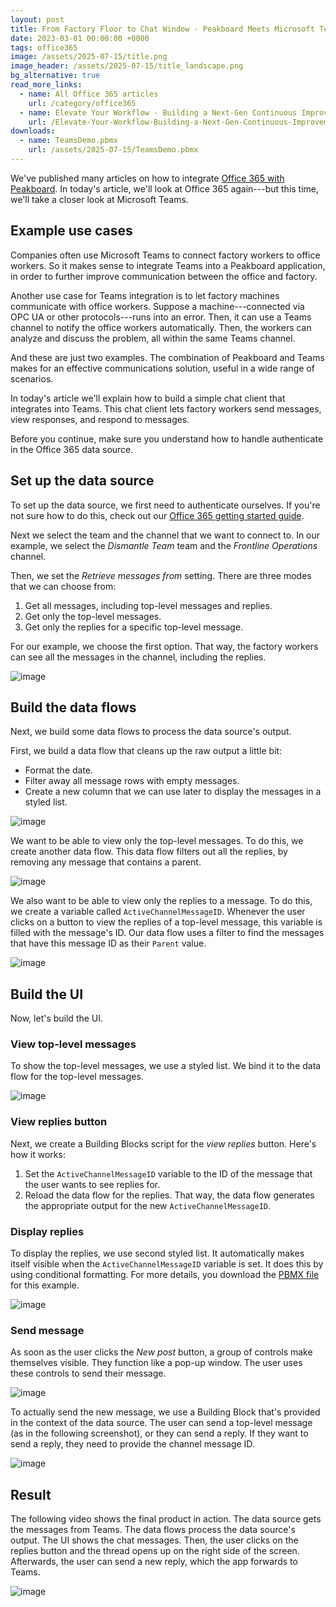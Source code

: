 ```yaml
---
layout: post
title: From Factory Floor to Chat Window - Peakboard Meets Microsoft Teams
date: 2023-03-01 00:00:00 +0000
tags: office365
image: /assets/2025-07-15/title.png
image_header: /assets/2025-07-15/title_landscape.png
bg_alternative: true
read_more_links:
  - name: All Office 365 articles
    url: /category/office365
  - name: Elevate Your Workflow - Building a Next-Gen Continuous Improvement Board with Office 365 ToDo
    url: /Elevate-Your-Workflow-Building-a-Next-Gen-Continuous-Improvement-Board-with-Office-365-ToDo.html
downloads:
  - name: TeamsDemo.pbmx
    url: /assets/2025-07-15/TeamsDemo.pbmx
---
```

We've published many articles on how to integrate [Office 365 with Peakboard](/category/office365). In today's article, we'll look at Office 365 again---but this time, we'll take a closer look at Microsoft Teams.

## Example use cases

Companies often use Microsoft Teams to connect factory workers to office workers. So it makes sense to integrate Teams into a Peakboard application, in order to further improve communication between the office and factory. 

Another use case for Teams integration is to let factory machines communicate with office workers. Suppose a machine---connected via OPC UA or other protocols---runs into an error. Then, it can use a Teams channel to notify the office workers automatically. Then, the workers can analyze and discuss the problem, all within the same Teams channel.

And these are just two examples. The combination of Peakboard and Teams makes for an effective communications solution, useful in a wide range of scenarios.

In today's article we'll explain how to build a simple chat client that integrates into Teams. This chat client lets factory workers send messages, view responses, and respond to messages.

Before you continue, make sure you understand how to handle authenticate in the Office 365 data source. 

## Set up the data source

To set up the data source, we first need to authenticate ourselves. If you're not sure how to do this, check out our [Office 365 getting started guide](/Getting-started-with-the-new-Office-365-Data-Sources.html).

Next we select the team and the channel that we want to connect to. In our example, we select the *Dismantle Team* team and the *Frontline Operations* channel.

Then, we set the *Retrieve messages from* setting. There are three modes that we can choose from:
1. Get all messages, including top-level messages and replies.
2. Get only the top-level messages.
3. Get only the replies for a specific top-level message.

For our example, we choose the first option. That way, the factory workers can see all the messages in the channel, including the replies.

![image](/assets/2025-07-15/010.png)

## Build the data flows

Next, we build some data flows to process the data source's output.

First, we build a data flow that cleans up the raw output a little bit:
* Format the date.
* Filter away all message rows with empty messages.
* Create a new column that we can use later to display the messages in a styled list.

![image](/assets/2025-07-15/020.png)

We want to be able to view only the top-level messages. To do this, we create another data flow. This data flow filters out all the replies, by removing any message that contains a parent.

![image](/assets/2025-07-15/030.png)

We also want to be able to view only the replies to a message. To do this, we create a variable called `ActiveChannelMessageID`. Whenever the user clicks on a button to view the replies of a top-level message, this variable is filled with the message's ID. Our data flow uses a filter to find the messages that have this message ID as their `Parent` value.

![image](/assets/2025-07-15/040.png)

## Build the UI

Now, let's build the UI.

### View top-level messages
To show the top-level messages, we use a styled list. We bind it to the data flow for the top-level messages.

![image](/assets/2025-07-15/050.png)

### View replies button
Next, we create a Building Blocks script for the *view replies* button. Here's how it works:
1. Set the `ActiveChannelMessageID` variable to the ID of the message that the user wants to see replies for.
1. Reload the data flow for the replies. That way, the data flow generates the appropriate output for the new `ActiveChannelMessageID`.

### Display replies
To display the replies, we use second styled list. It automatically makes itself visible when the `ActiveChannelMessageID` variable is set. It does this by using conditional formatting. For more details, you download the [PBMX file](/assets/2025-07-15/TeamsDemo.pbmx) for this example.

![image](/assets/2025-07-15/055.png)

### Send message
As soon as the user clicks the *New post* button, a group of controls make themselves visible. They function like a pop-up window. The user uses these controls to send their message.

![image](/assets/2025-07-15/060.png)

To actually send the new message, we use a Building Block that's provided in the context of the data source. The user can send a top-level message (as in the following screenshot), or they can send a reply. If they want to send a reply, they need to provide the channel message ID.

![image](/assets/2025-07-15/065.png)

## Result

The following video shows the final product in action. The data source gets the messages from Teams. The data flows process the data source's output. The UI shows the chat messages. Then, the user clicks on the replies button and the thread opens up on the right side of the screen. Afterwards, the user can send a new reply, which the app forwards to Teams.

![image](/assets/2025-07-15/result.gif)

